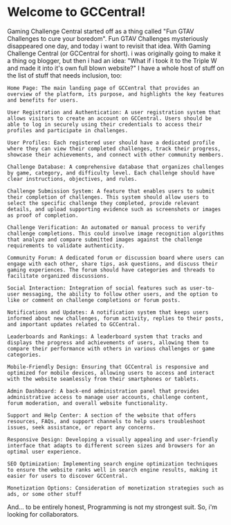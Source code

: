 # Welcome to GCCentral!
Gaming Challenge Central started off as a thing called "Fun GTAV Challenges to cure your boredom". Fun GTAV Challenges mysteriously disappeared one day, and today i want to revisit that idea. With Gaming Challenge Central (or GCCentral for short). i was originally going to make it a thing og blogger, but then i had an idea: "What if i took it to the Triple W and made it into it's own full blown website?"
I have a whole host of stuff on the list of stuff that needs inclusion, too: 

	Home Page: The main landing page of GCCentral that provides an overview of the platform, its purpose, and highlights the key features and benefits for users.
	
	User Registration and Authentication: A user registration system that allows visitors to create an account on GCCentral. Users should be able to log in securely using their credentials to access their profiles and participate in challenges.
	
	User Profiles: Each registered user should have a dedicated profile where they can view their completed challenges, track their progress, showcase their achievements, and connect with other community members.
	
	Challenge Database: A comprehensive database that organizes challenges by game, category, and difficulty level. Each challenge should have clear instructions, objectives, and rules.
	
	Challenge Submission System: A feature that enables users to submit their completion of challenges. This system should allow users to select the specific challenge they completed, provide relevant details, and upload supporting evidence such as screenshots or images as proof of completion.
	
	Challenge Verification: An automated or manual process to verify challenge completions. This could involve image recognition algorithms that analyze and compare submitted images against the challenge requirements to validate authenticity.
	
	Community Forum: A dedicated forum or discussion board where users can engage with each other, share tips, ask questions, and discuss their gaming experiences. The forum should have categories and threads to facilitate organized discussions.
	
	Social Interaction: Integration of social features such as user-to-user messaging, the ability to follow other users, and the option to like or comment on challenge completions or forum posts.
	
	Notifications and Updates: A notification system that keeps users informed about new challenges, forum activity, replies to their posts, and important updates related to GCCentral.
	
	Leaderboards and Rankings: A leaderboard system that tracks and displays the progress and achievements of users, allowing them to compare their performance with others in various challenges or game categories.
	
	Mobile-Friendly Design: Ensuring that GCCentral is responsive and optimized for mobile devices, allowing users to access and interact with the website seamlessly from their smartphones or tablets.
	
	Admin Dashboard: A back-end administration panel that provides administrative access to manage user accounts, challenge content, forum moderation, and overall website functionality.
	
	Support and Help Center: A section of the website that offers resources, FAQs, and support channels to help users troubleshoot issues, seek assistance, or report any concerns.
	
	Responsive Design: Developing a visually appealing and user-friendly interface that adapts to different screen sizes and browsers for an optimal user experience.
	
	SEO Optimization: Implementing search engine optimization techniques to ensure the website ranks well in search engine results, making it easier for users to discover GCCentral.
	
	Monetization Options: Consideration of monetization strategies such as ads, or some other stuff

And... to be entirely honest, Programming is not my strongest suit. So, i'm looking for collaborators.
